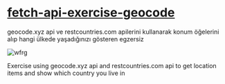 # [fetch-api-exercise-geocode](https://fetch-api-exercise-geocode.vercel.app/)

geocode.xyz api ve restcountries.com apilerini kullanarak konum öğelerini alıp hangi ülkede yaşadığınızı gösteren egzersiz

![wfrg](https://user-images.githubusercontent.com/75329776/200924460-96c07d72-f1a7-46ef-9822-fdc296a1be78.png)

Exercise using geocode.xyz api and restcountries.com api to get location items and show which country you live in
